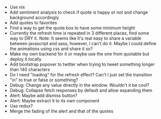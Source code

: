 * Use nix
* Add sentiment analysis to check if quote is happy or not and change background accordingly
* Add quotes to favorites
* Find a way to get the quote box to have some minimum height
* Currently the refresh time is repeated in 3 different places, find some way to DRY it. Note: It seems like it's real easy to share a variable between javascript and sass, however, I can't do it. Maybe I could define the animations using css and share it so?
* Make my own backend for it or maybe use the one from quotable but deploy it locally
* Add bootstrap popover to twitter when trying to tweet something longer than 140 characters
* Do I need "loading" for the refresh effect? Can't I just set the transition "in" to true or false or something?
* Debug: Change any value directly in the window. Wouldn't it be cool?
* Debug: Collapse fetch responses by default and allow expanding them
* Alert: Maybe add dismiss button?
* Alert: Maybe extract it to its own component
* Use redux?
* Merge the fading of the alert and that of the quotes
